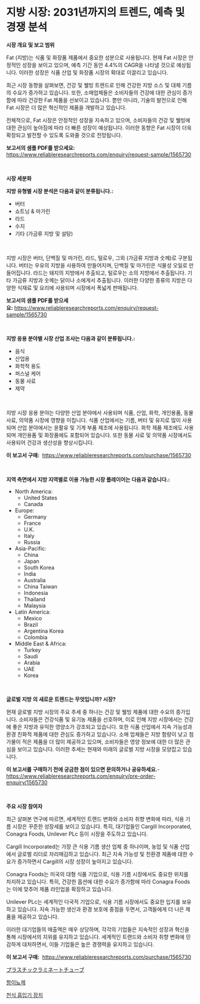 <p><h1>지방 시장: 2031년까지의 트렌드, 예측 및 경쟁 분석</h1></p><p><strong>시장 개요 및 보고 범위</strong></p>
<p><p>Fat (지방)는 식품 및 화장품 제품에서 중요한 성분으로 사용됩니다. 현재 Fat 시장은 안정적인 성장을 보이고 있으며, 예측 기간 동안 4.4%의 CAGR을 나타낼 것으로 예상됩니다. 이러한 성장은 식품 산업 및 화장품 시장의 확대로 이끌리고 있습니다.</p><p>최근 시장 동향을 살펴보면, 건강 및 웰빙 트렌드로 인해 건강한 지방 소스 및 대체 기름의 수요가 증가하고 있습니다. 또한, 소매업체들은 소비자들의 건강에 대한 관심이 증가함에 따라 건강한 Fat 제품을 선보이고 있습니다. 뿐만 아니라, 기술의 발전으로 인해 Fat 시장은 더 많은 혁신적인 제품을 개발하고 있습니다.</p><p>전체적으로, Fat 시장은 안정적인 성장을 지속하고 있으며, 소비자들의 건강 및 웰빙에 대한 관심이 높아짐에 따라 더 빠른 성장이 예상됩니다. 이러한 동향은 Fat 시장이 더욱 확장되고 발전할 수 있도록 도와줄 것으로 전망됩니다.</p></p>
<p><strong>보고서의 샘플 PDF를 받으세요:</strong> <a href="https://www.reliableresearchreports.com/enquiry/request-sample/1565730">https://www.reliableresearchreports.com/enquiry/request-sample/1565730</a></p>
<p>&nbsp;</p>
<p><strong>시장 세분화</strong></p>
<p><strong>지방 유형별 시장 분석은 다음과 같이 분류됩니다.:</strong></p>
<p><ul><li>버터</li><li>쇼트닝 & 마가린</li><li>라드</li><li>수지</li><li>기타 (가금류 지방 및 설탕)</li></ul></p>
<p>&nbsp;</p>
<p><p>지방 시장은 버터, 단백질 및 마가린, 라드, 털로우, 그외 (가금류 지방과 숫께)로 구분됩니다. 버터는 우유의 지방을 사용하여 만들어지며, 단백질 및 마가린은 식물성 오일로 만들어집니다. 라드는 돼지의 지방에서 추출되고, 털로우는 소의 지방에서 추출됩니다. 기타 가금류 지방과 숫께는 닭이나 소에게서 추출됩니다. 이러한 다양한 종류의 지방은 다양한 식재료 및 요리에 사용되며 시장에서 폭넓게 판매됩니다.</p></p>
<p><strong>보고서의 샘플 PDF를 받으세요:</strong>&nbsp;<a href="https://www.reliableresearchreports.com/enquiry/request-sample/1565730">https://www.reliableresearchreports.com/enquiry/request-sample/1565730</a></p>
<p>&nbsp;</p>
<p><strong> 지방 응용 분야별 시장 산업 조사는 다음과 같이 분류됩니다.:</strong></p>
<p><ul><li>음식</li><li>산업용</li><li>화학적 용도</li><li>퍼스널 케어</li><li>동물 사료</li><li>제약</li></ul></p>
<p>&nbsp;</p>
<p><p>지방 시장 응용 분야는 다양한 산업 분야에서 사용되며 식품, 산업, 화학, 개인용품, 동물 사료, 의약품 시장에 영향을 미칩니다. 식품 산업에서는 기름, 버터 및 유지로 많이 사용되며 산업 분야에서는 윤활유 및 기계 부품 제조에 사용됩니다. 화학 제품 제조에도 사용되며 개인용품 및 화장품에도 포함되어 있습니다. 또한 동물 사료 및 의약품 시장에서도 사용되어 건강과 생산성을 향상시킵니다.</p></p>
<p><strong>이 보고서 구매:</strong>&nbsp; <a href="https://www.reliableresearchreports.com/purchase/1565730">https://www.reliableresearchreports.com/purchase/1565730</a></p>
<p>&nbsp;</p>
<p><strong>지역 측면에서 지방 지역별로 이용 가능한 시장 플레이어는 다음과 같습니다.:</strong></p>
<p><ul>
    <li>
        North America:
        <ul>
            <li>United States</li>
            <li>Canada</li>
        </ul>
    </li>
    <li>
        Europe:
        <ul>
            <li>Germany</li>
            <li>France</li>
            <li>U.K.</li>
            <li>Italy</li>
            <li>Russia</li>
        </ul>
    </li>
    <li>
        Asia-Pacific:
        <ul>
            <li>China</li>
            <li>Japan</li>
            <li>South Korea</li>
            <li>India</li>
            <li>Australia</li>
            <li>China Taiwan</li>
            <li>Indonesia</li>
            <li>Thailand</li>
            <li>Malaysia</li>
        </ul>
    </li>
    <li>
        Latin America:
        <ul>
            <li>Mexico</li>
            <li>Brazil</li>
            <li>Argentina Korea</li>
            <li>Colombia</li>
        </ul>
    </li>
    <li>
        Middle East & Africa:
        <ul>
            <li>Turkey</li>
            <li>Saudi</li>
            <li>Arabia</li>
            <li>UAE</li>
            <li>Korea</li>
        </ul>
    </li>
    </ul></p>
<p>&nbsp;</p>
<p><strong>글로벌 지방 의 새로운 트렌드는 무엇입니까? 시장?</strong></p>
<p><p>현재 글로벌 지방 시장의 주요 추세 중 하나는 건강 및 웰빙 제품에 대한 수요의 증가입니다. 소비자들은 건강식품 및 유기농 제품을 선호하며, 이로 인해 지방 시장에서는 건강에 좋은 지방과 유익한 영양소가 강조되고 있습니다. 또한 식품 산업에서 지속 가능성과 환경 친화적 제품에 대한 관심도 증가하고 있습니다. 소매 업체들은 지방 함량이 낮고 첨가물이 적은 제품을 더 많이 제공하고 있으며, 소비자들은 영양 정보에 대한 더 많은 관심을 보이고 있습니다. 이러한 추세는 현재와 미래의 글로벌 지방 시장을 모양잡고 있습니다.</p></p>
<p><strong>이 보고서를 구매하기 전에 궁금한 점이 있으면 문의하거나 공유하세요.</strong>- <a href="https://www.reliableresearchreports.com/enquiry/pre-order-enquiry/1565730">https://www.reliableresearchreports.com/enquiry/pre-order-enquiry/1565730</a></p>
<p>&nbsp;</p>
<p><strong>주요 시장 참여자</strong></p>
<p><p>최근 살펴본 연구에 따르면, 세계적인 트랜드 변화와 소비자 취향 변화에 따라, 식용 기름 시장은 꾸준한 성장세를 보이고 있습니다. 특히, 대기업들인 Cargill Incorporated, Conagra Foods, Unilever PLc 등이 시장을 주도하고 있습니다.</p><p>Cargill Incorporated는 가장 큰 식용 기름 생산 업체 중 하나이며, 농업 및 식품 산업에서 글로벌 리더로 자리매김하고 있습니다. 최근 지속 가능성 및 친환경 제품에 대한 수요가 증가하면서 Cargill의 시장 성장이 높아지고 있습니다. </p><p>Conagra Foods는 미국의 대형 식품 기업으로, 식용 기름 시장에서도 중요한 위치를 차지하고 있습니다. 특히, 건강한 옵션에 대한 수요가 증가함에 따라 Conagra Foods는 이에 맞추어 제품 라인업을 확장하고 있습니다. </p><p>Unilever PLc는 세계적인 다국적 기업으로, 식용 기름 시장에서도 중요한 입지를 보유하고 있습니다. 지속 가능한 생산과 환경 보호에 중점을 두면서, 고객들에게 더 나은 제품을 제공하고 있습니다.</p><p>이러한 대기업들의 매출액은 매우 상당하며, 각각의 기업들은 지속적인 성장과 혁신을 통해 시장에서의 지위를 유지하고 있습니다. 세계적인 트랜드와 소비자 취향 변화에 민감하게 대처하면서, 이들 기업들은 높은 경쟁력을 유지하고 있습니다.</p></p>
<p><strong>이 보고서 구매:</strong>&nbsp;&nbsp;<a href="https://www.reliableresearchreports.com/purchase/1565730">https://www.reliableresearchreports.com/purchase/1565730</a></p>
<p><p><a href="https://github.com/SarahFahey88/Market-Research-Report-List-1/blob/main/87163066148.md">プラスチックラミネートチューブ</a></p><p><a href="https://medium.com/@whitneymurphy1982/%EB%B0%A9%EB%87%A8%EC%96%B5%EC%A0%9C%EC%A0%9C-%EC%8B%9C%EC%9E%A5-%EB%A9%94%ED%8A%B8%EB%A6%AD-%ED%95%B4%EC%84%9D-%EC%8B%9C%EC%9E%A5-%EC%A0%90%EC%9C%A0%EC%9C%A8-%ED%8A%B8%EB%A0%8C%EB%93%9C-%EB%B0%8F-%EC%84%B1%EC%9E%A5-%ED%8C%A8%ED%84%B4-032d0a1d7dba">항이뇨제</a></p><p><a href="https://medium.com/@sandubujor71/%EC%B2%9C%EC%8B%9D-%ED%9D%A1%EC%9E%85%EA%B8%B0-%EA%B8%B0%EA%B8%B0-%EC%8B%9C%EC%9E%A5-%EC%8B%9C%EC%9E%A5-cagr-%EC%8B%9C%EC%9E%A5-%EB%8F%99%ED%96%A5-%EB%B0%8F-%EC%84%B1%EC%9E%A5-%EC%A0%84%EB%9E%B5%EC%97%90-%EB%8C%80%ED%95%9C-%ED%86%B5%EC%B0%B0%EB%A0%A5-37c8214a2a5f">천식 흡입기 장치</a></p></p>
